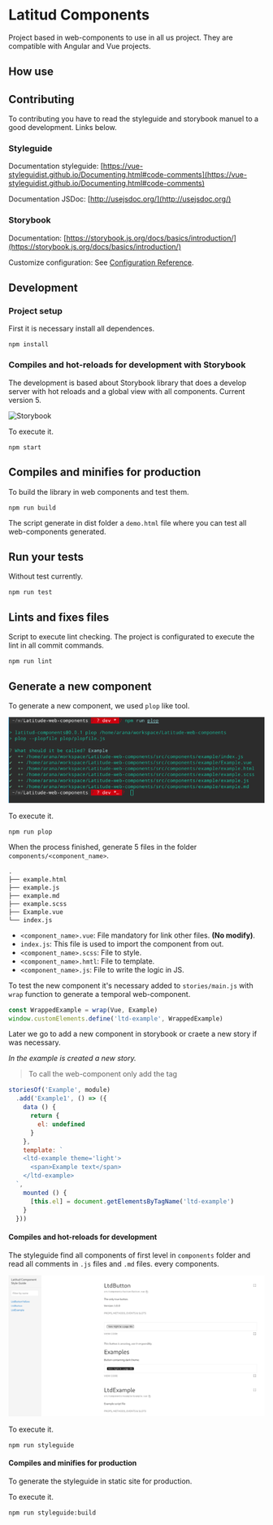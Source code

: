# Latitud Components

Project based in web-components to use in all us project. They are compatible with Angular and Vue projects.

## How use

## Contributing
To contributing you have to read the styleguide and storybook manuel to a good development. Links below.

### Styleguide
Documentation styleguide: [https://vue-styleguidist.github.io/Documenting.html#code-comments](https://vue-styleguidist.github.io/Documenting.html#code-comments)

Documentation JSDoc: [http://usejsdoc.org/](http://usejsdoc.org/)

### Storybook
Documentation: [https://storybook.js.org/docs/basics/introduction/](https://storybook.js.org/docs/basics/introduction/)


Customize configuration: See [Configuration Reference](https://cli.vuejs.org/config/).


## Development

### Project setup
First it is necessary install all dependences.

```
npm install
```

### Compiles and hot-reloads for development with Storybook
The development is based about Storybook library that does a develop server with hot reloads and a global view with all components. Current version 5.

![Storybook](https://camo.qiitausercontent.com/e2919e4e69c6c75153d0b2c696539ae89029a290/68747470733a2f2f71696974612d696d6167652d73746f72652e73332e616d617a6f6e6177732e636f6d2f302f3138393538382f64643962326238382d653132302d633536362d646532652d3638323936656262643639322e706e67)

To execute it.

```
npm start
```

## Compiles and minifies for production
To build the library in web components and test them.

```
npm run build
```

The script generate in dist folder a `demo.html` file where you can test all web-components generated.

## Run your tests
Without test currently.

```
npm run test
```

## Lints and fixes files
Script to execute lint checking. The project is configurated to execute the lint in all commit commands.

```
npm run lint
```

## Generate a new component
To generate a new component, we used `plop` like tool.

![Plop](./src/assets/img/plop_example.png)

To execute it.

```
npm run plop
```

When the process finished, generate 5 files in the folder `components/<component_name>`.

```
.
├── example.html
├── example.js
├── example.md
├── example.scss
├── Example.vue
└── index.js
```

* `<component_name>.vue`: File mandatory for link other files. **(No modify)**.
* `index.js`: This file is used to import the component from out.
* `<component_name>.scss`: File to style.
* `<component_name>.hmtl`: File to template.
* `<component_name>.js`: File to write the logic in JS.

To test the new component it's necessary added to `stories/main.js` with `wrap` function to generate a temporal web-component.

```js
const WrappedExample = wrap(Vue, Example)
window.customElements.define('ltd-example', WrappedExample)
```

Later we go to add a new component in storybook or craete a new story if was necessary.

*In the example is created a new story.*

> To call the web-component only add the tag

```js
storiesOf('Example', module)
  .add('Example1', () => ({
    data () {
      return {
        el: undefined
      }
    },
    template: `
    <ltd-example theme='light'>
      <span>Example text</span>
    </ltd-example>
  `,
    mounted () {
      [this.el] = document.getElementsByTagName('ltd-example')
    }
  }))
```

#### Compiles and hot-reloads for development
The styleguide find all components of first level in `components` folder and read all comments in `.js` files and `.md` files. every components.

![Styleguide](./src/assets/img/styleguide.png)

To execute it.
```
npm run styleguide
```

#### Compiles and minifies for production
To generate the styleguide in static site for production.

To execute it.
```
npm run styleguide:build
```
